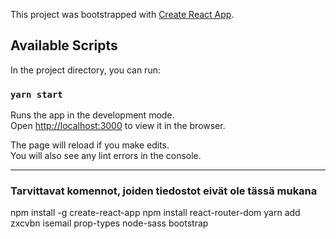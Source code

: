This project was bootstrapped with [Create React App](https://github.com/facebook/create-react-app).

## Available Scripts

In the project directory, you can run:

### `yarn start`

Runs the app in the development mode.<br />
Open [http://localhost:3000](http://localhost:3000) to view it in the browser.

The page will reload if you make edits.<br />
You will also see any lint errors in the console.

---
### Tarvittavat komennot, joiden tiedostot eivät ole tässä mukana
npm install -g create-react-app
npm install react-router-dom
yarn add zxcvbn isemail prop-types node-sass bootstrap

